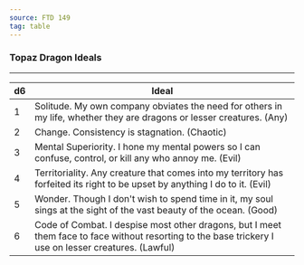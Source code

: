 ```yaml
---
source: FTD 149
tag: table
---
```


### Topaz Dragon Ideals
---
|d6|Ideal|
|----|------------|
|1|Solitude. My own company obviates the need for others in my life, whether they are dragons or lesser creatures. (Any)|
|2|Change. Consistency is stagnation. (Chaotic)|
|3|Mental Superiority. I hone my mental powers so I can confuse, control, or kill any who annoy me. (Evil)|
|4|Territoriality. Any creature that comes into my territory has forfeited its right to be upset by anything I do to it. (Evil)|
|5|Wonder. Though I don't wish to spend time in it, my soul sings at the sight of the vast beauty of the ocean. (Good)|
|6|Code of Combat. I despise most other dragons, but I meet them face to face without resorting to the base trickery I use on lesser creatures. (Lawful)|
